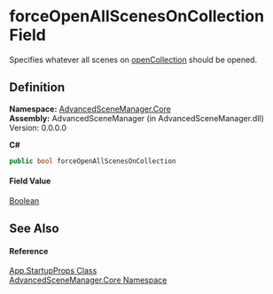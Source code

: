 # forceOpenAllScenesOnCollection Field


Specifies whatever all scenes on <a href="F_AdvancedSceneManager_Core_App_StartupProps_openCollection.md">openCollection</a> should be opened.



## Definition
**Namespace:** <a href="N_AdvancedSceneManager_Core.md">AdvancedSceneManager.Core</a>  
**Assembly:** AdvancedSceneManager (in AdvancedSceneManager.dll) Version: 0.0.0.0

**C#**
``` C#
public bool forceOpenAllScenesOnCollection
```



#### Field Value
<a href="https://learn.microsoft.com/dotnet/api/system.boolean" target="_blank" rel="noopener noreferrer">Boolean</a>

## See Also


#### Reference
<a href="T_AdvancedSceneManager_Core_App_StartupProps.md">App.StartupProps Class</a>  
<a href="N_AdvancedSceneManager_Core.md">AdvancedSceneManager.Core Namespace</a>  
